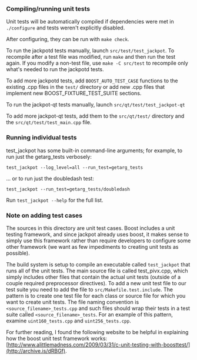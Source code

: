 ### Compiling/running unit tests

Unit tests will be automatically compiled if dependencies were met in `./configure`
and tests weren't explicitly disabled.

After configuring, they can be run with `make check`.

To run the jackpotd tests manually, launch `src/test/test_jackpot`. To recompile
after a test file was modified, run `make` and then run the test again. If you
modify a non-test file, use `make -C src/test` to recompile only what's needed
to run the jackpotd tests.

To add more jackpotd tests, add `BOOST_AUTO_TEST_CASE` functions to the existing
.cpp files in the `test/` directory or add new .cpp files that
implement new BOOST_FIXTURE_TEST_SUITE sections.

To run the jackpot-qt tests manually, launch `src/qt/test/test_jackpot-qt`

To add more jackpot-qt tests, add them to the `src/qt/test/` directory and
the `src/qt/test/test_main.cpp` file.

### Running individual tests

test_jackpot has some built-in command-line arguments; for
example, to run just the getarg_tests verbosely:

    test_jackpot --log_level=all --run_test=getarg_tests

... or to run just the doubledash test:

    test_jackpot --run_test=getarg_tests/doubledash

Run `test_jackpot --help` for the full list.

### Note on adding test cases

The sources in this directory are unit test cases.  Boost includes a
unit testing framework, and since jackpot already uses boost, it makes
sense to simply use this framework rather than require developers to
configure some other framework (we want as few impediments to creating
unit tests as possible).

The build system is setup to compile an executable called `test_jackpot`
that runs all of the unit tests.  The main source file is called
test_pivx.cpp, which simply includes other files that contain the
actual unit tests (outside of a couple required preprocessor
directives). To add a new unit test file to our test suite you need
to add the file to `src/Makefile.test.include`. The pattern is to
create one test file for each class or source file for which you want
to create unit tests.  The file naming convention is
`<source_filename>_tests.cpp` and such files should wrap their tests
in a test suite called `<source_filename>_tests`.  For an example of
this pattern, examine `uint160_tests.cpp` and `uint256_tests.cpp`.

For further reading, I found the following website to be helpful in
explaining how the boost unit test framework works:
[http://www.alittlemadness.com/2009/03/31/c-unit-testing-with-boosttest/](http://archive.is/dRBGf).
